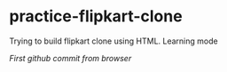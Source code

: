 # practice-flipkart-clone
Trying to build flipkart clone using HTML. Learning mode

*First github commit from browser*
